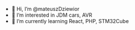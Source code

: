 - 👋 Hi, I’m @mateuszDziewior
- 👀 I’m interested in JDM cars, AVR
- 🌱 I’m currently learning React, PHP, STM32Cube

<!---
mateuszDziewior/mateuszDziewior is a ✨ special ✨ repository because its `README.md` (this file) appears on your GitHub profile.
You can click the Preview link to take a look at your changes.
--->
